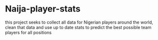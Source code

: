 # Naija-player-stats
this project seeks to collect all data for Nigerian players around the world, clean that data and use up to date stats to predict the best possible team players for all positions
